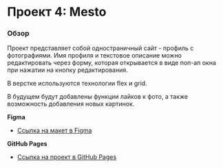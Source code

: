 # Проект 4: Mesto

### Обзор

Проект представляет собой одностраничный сайт - профиль с фотографиями.
Имя профиля и текстовое описание можно редактировать через форму, которая открывается в виде поп-ап окна
при нажатии на кнопку редактирования.

В верстке используются технологии flex и grid.

В будущем будут добавлены функции лайков к фото, а также возможность добавления новых картинок.

**Figma**

* [Ссылка на макет в Figma](https://www.figma.com/file/StZjf8HnoeLdiXS7dYrLAh/JavaScript.-Sprint-4)

**GitHub Pages**

* [Ссылка на проект в GitHub Pages](https://morozovaworld.github.io/mesto/)

